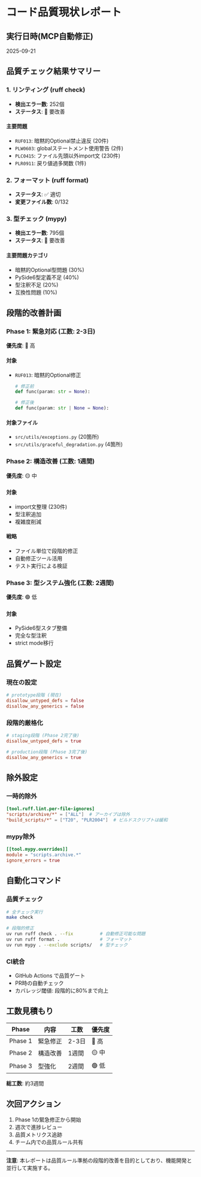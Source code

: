 # コード品質現状レポート

## 実行日時(MCP自動修正)
2025-09-21

## 品質チェック結果サマリー

### 1. リンティング (ruff check)
- **検出エラー数**: 252個
- **ステータス**: 🔴 要改善

#### 主要問題
- `RUF013`: 暗黙的Optional禁止違反 (20件)
- `PLW0603`: globalステートメント使用警告 (2件)  
- `PLC0415`: ファイル先頭以外import文 (230件)
- `PLR0911`: 戻り値過多関数 (1件)

### 2. フォーマット (ruff format)
- **ステータス**: ✅ 適切
- **変更ファイル数**: 0/132

### 3. 型チェック (mypy)
- **検出エラー数**: 795個
- **ステータス**: 🔴 要改善

#### 主要問題カテゴリ
- 暗黙的Optional型問題 (30%)
- PySide6型定義不足 (40%)
- 型注釈不足 (20%)
- 互換性問題 (10%)

## 段階的改善計画

### Phase 1: 緊急対応 (工数: 2-3日)
**優先度**: 🔴 高

#### 対象
- `RUF013`: 暗黙的Optional修正
  ```python
  # 修正前
  def func(param: str = None):
  
  # 修正後  
  def func(param: str | None = None):
  ```

#### 対象ファイル
- `src/utils/exceptions.py` (20箇所)
- `src/utils/graceful_degradation.py` (4箇所)

### Phase 2: 構造改善 (工数: 1週間)
**優先度**: 🟡 中

#### 対象
- import文整理 (230件)
- 型注釈追加
- 複雑度削減

#### 戦略
- ファイル単位で段階的修正
- 自動修正ツール活用
- テスト実行による検証

### Phase 3: 型システム強化 (工数: 2週間)
**優先度**: 🟢 低

#### 対象
- PySide6型スタブ整備
- 完全な型注釈
- strict mode移行

## 品質ゲート設定

### 現在の設定
```toml
# prototype段階 (現在)
disallow_untyped_defs = false
disallow_any_generics = false
```

### 段階的厳格化
```toml
# staging段階 (Phase 2完了後)
disallow_untyped_defs = true

# production段階 (Phase 3完了後)  
disallow_any_generics = true
```

## 除外設定

### 一時的除外
```toml
[tool.ruff.lint.per-file-ignores]
"scripts/archive/*" = ["ALL"]  # アーカイブは除外
"build_scripts/*" = ["T20", "PLR2004"]  # ビルドスクリプトは緩和
```

### mypy除外
```toml
[[tool.mypy.overrides]]
module = "scripts.archive.*"
ignore_errors = true
```

## 自動化コマンド

### 品質チェック
```bash
# 全チェック実行
make check

# 段階的修正
uv run ruff check . --fix          # 自動修正可能な問題
uv run ruff format .               # フォーマット
uv run mypy . --exclude scripts/   # 型チェック
```

### CI統合
- GitHub Actions で品質ゲート
- PR時の自動チェック
- カバレッジ閾値: 段階的に80%まで向上

## 工数見積もり

| Phase | 内容 | 工数 | 優先度 |
|-------|------|------|--------|
| Phase 1 | 緊急修正 | 2-3日 | 🔴 高 |
| Phase 2 | 構造改善 | 1週間 | 🟡 中 |
| Phase 3 | 型強化 | 2週間 | 🟢 低 |

**総工数**: 約3週間

## 次回アクション

1. Phase 1の緊急修正から開始
2. 週次で進捗レビュー
3. 品質メトリクス追跡
4. チーム内での品質ルール共有

---

**注意**: 本レポートは品質ルール準拠の段階的改善を目的としており、機能開発と並行して実施する。